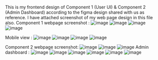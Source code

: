This is my frontend design of Component 1 (User UI) & Component 2 (Admin Dashboard) according to the figma design shared with us as reference. I have attached screenshot of my web page design in this file also.
Component 1 webpage screenshot :
![image](https://github.com/user-attachments/assets/a9784e8c-0f89-4359-a7c1-d11ba0367668)
![image](https://github.com/user-attachments/assets/3c4171c4-9ddb-4287-8036-2b0adccb277d)
![image](https://github.com/user-attachments/assets/658eca8d-3488-465f-a081-27b8ac0e1e2c)
![image](https://github.com/user-attachments/assets/a3585a06-dfac-4a44-a857-9aae1ffcc2a1)

Mobile view :
![image](https://github.com/user-attachments/assets/951e768f-19e5-4861-9fe3-9048047027cb)
![image](https://github.com/user-attachments/assets/58fc45dd-29da-4ba8-8ef3-c4db237378ae)
![image](https://github.com/user-attachments/assets/5404dc77-d4e8-422c-9bfa-ba84877e8176)
![image](https://github.com/user-attachments/assets/8bb83254-b47e-4b4e-a639-aa684df92acf)

Component 2 webpage screenshot:
![image](https://github.com/user-attachments/assets/26e135f5-748f-4362-83bb-ce705c0a7bdb)
![image](https://github.com/user-attachments/assets/52561caa-56e3-4f0c-a471-2ce93e03f88a)
![image](https://github.com/user-attachments/assets/070b091c-0731-4517-82bc-349be7d9c8f0)
Admin dashboard :
![image](https://github.com/user-attachments/assets/402ba135-a144-4b95-b6a3-427d2b44b675)
![image](https://github.com/user-attachments/assets/8dc72985-7b1f-4beb-969b-ac3060140b77)
![image](https://github.com/user-attachments/assets/f12e669c-2e90-4a8f-beed-d78bfd7defd3)
![image](https://github.com/user-attachments/assets/ed7fa2b0-52ad-48a8-8b89-959c4eb41cb1)
![image](https://github.com/user-attachments/assets/ce535a87-980a-4c88-9ca3-f062e7e9ba8c)
![image](https://github.com/user-attachments/assets/14fb8c6c-5339-47db-aae4-0c95fac0c886)



















